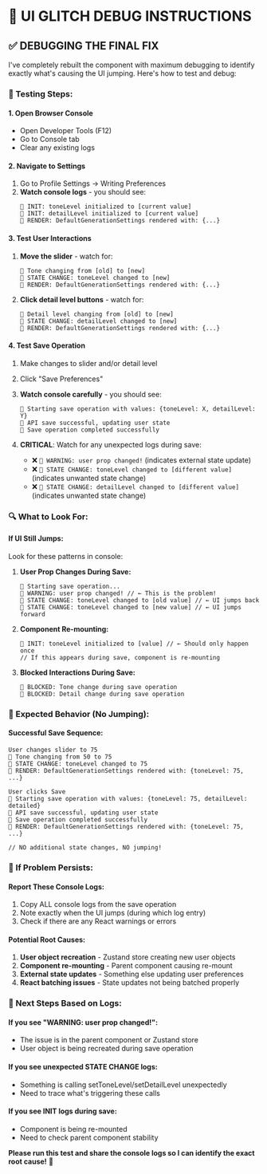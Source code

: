 # 🎯 UI GLITCH DEBUG INSTRUCTIONS

## ✅ **DEBUGGING THE FINAL FIX**

I've completely rebuilt the component with maximum debugging to identify exactly what's causing the UI jumping. Here's how to test and debug:

### **🧪 Testing Steps:**

#### **1. Open Browser Console**
- Open Developer Tools (F12)
- Go to Console tab
- Clear any existing logs

#### **2. Navigate to Settings**
1. Go to Profile Settings → Writing Preferences
2. **Watch console logs** - you should see:
   ```
   🎯 INIT: toneLevel initialized to [current value]
   🎯 INIT: detailLevel initialized to [current value]
   🎯 RENDER: DefaultGenerationSettings rendered with: {...}
   ```

#### **3. Test User Interactions**
1. **Move the slider** - watch for:
   ```
   🎯 Tone changing from [old] to [new]
   🎯 STATE CHANGE: toneLevel changed to [new]
   🎯 RENDER: DefaultGenerationSettings rendered with: {...}
   ```

2. **Click detail level buttons** - watch for:
   ```
   🎯 Detail level changing from [old] to [new]
   🎯 STATE CHANGE: detailLevel changed to [new]
   🎯 RENDER: DefaultGenerationSettings rendered with: {...}
   ```

#### **4. Test Save Operation**
1. Make changes to slider and/or detail level
2. Click "Save Preferences"
3. **Watch console carefully** - you should see:
   ```
   🎯 Starting save operation with values: {toneLevel: X, detailLevel: Y}
   🎯 API save successful, updating user state
   🎯 Save operation completed successfully
   ```

4. **CRITICAL**: Watch for any unexpected logs during save:
   - ❌ `🎯 WARNING: user prop changed!` (indicates external state update)
   - ❌ `🎯 STATE CHANGE: toneLevel changed to [different value]` (indicates unwanted state change)
   - ❌ `🎯 STATE CHANGE: detailLevel changed to [different value]` (indicates unwanted state change)

### **🔍 What to Look For:**

#### **If UI Still Jumps:**
Look for these patterns in console:

1. **User Prop Changes During Save:**
   ```
   🎯 Starting save operation...
   🎯 WARNING: user prop changed! // ← This is the problem!
   🎯 STATE CHANGE: toneLevel changed to [old value] // ← UI jumps back
   🎯 STATE CHANGE: toneLevel changed to [new value] // ← UI jumps forward
   ```

2. **Component Re-mounting:**
   ```
   🎯 INIT: toneLevel initialized to [value] // ← Should only happen once
   // If this appears during save, component is re-mounting
   ```

3. **Blocked Interactions During Save:**
   ```
   🎯 BLOCKED: Tone change during save operation
   🎯 BLOCKED: Detail change during save operation
   ```

### **🎯 Expected Behavior (No Jumping):**

#### **Successful Save Sequence:**
```
User changes slider to 75
🎯 Tone changing from 50 to 75
🎯 STATE CHANGE: toneLevel changed to 75
🎯 RENDER: DefaultGenerationSettings rendered with: {toneLevel: 75, ...}

User clicks Save
🎯 Starting save operation with values: {toneLevel: 75, detailLevel: detailed}
🎯 API save successful, updating user state
🎯 Save operation completed successfully
🎯 RENDER: DefaultGenerationSettings rendered with: {toneLevel: 75, ...}

// NO additional state changes, NO jumping!
```

### **🚨 If Problem Persists:**

#### **Report These Console Logs:**
1. Copy ALL console logs from the save operation
2. Note exactly when the UI jumps (during which log entry)
3. Check if there are any React warnings or errors

#### **Potential Root Causes:**
1. **User object recreation** - Zustand store creating new user objects
2. **Component re-mounting** - Parent component causing re-mount
3. **External state updates** - Something else updating user preferences
4. **React batching issues** - State updates not being batched properly

### **🔧 Next Steps Based on Logs:**

#### **If you see "WARNING: user prop changed!":**
- The issue is in the parent component or Zustand store
- User object is being recreated during save operation

#### **If you see unexpected STATE CHANGE logs:**
- Something is calling setToneLevel/setDetailLevel unexpectedly
- Need to trace what's triggering these calls

#### **If you see INIT logs during save:**
- Component is being re-mounted
- Need to check parent component stability

**Please run this test and share the console logs so I can identify the exact root cause!** 🎯
